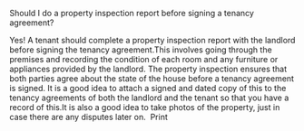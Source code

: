 Should I do a property inspection report before signing a tenancy agreement?

Yes! A tenant should complete a property inspection report with the landlord before signing the tenancy agreement.This involves going through the premises and recording the condition of each room and any furniture or appliances provided by the landlord. The property inspection ensures that both parties agree about the state of the house before a tenancy agreement is signed. It is a good idea to attach a signed and dated copy of this to the tenancy agreements of both the landlord and the tenant so that you have a record of this.It is also a good idea to take photos of the property, just in case there are any disputes later on.   Print 